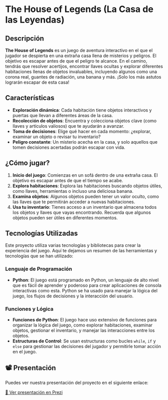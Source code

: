 # The House of Legends (La Casa de las Leyendas)

## Descripción

**The House of Legends** es un juego de aventura interactivo en el que el jugador se despierta en una extraña casa llena de misterios y peligros. El objetivo es escapar antes de que el peligro te alcance. En el camino, tendrás que resolver acertijos, encontrar llaves ocultas y explorar diferentes habitaciones llenas de objetos invaluables, incluyendo algunos como una corona real, guantes de radiación, una banana y más. ¡Solo los más astutos lograrán escapar de esta casa!

## Características

- **Exploración dinámica**: Cada habitación tiene objetos interactivos y puertas que llevan a diferentes áreas de la casa.
- **Recolección de objetos**: Encuentra y colecciona objetos clave (como llaves y artículos valiosos) que te ayudarán a avanzar.
- **Toma de decisiones**: Elige qué hacer en cada momento: ¿explorar, examinar un objeto o revisar tu inventario?
- **Peligro constante**: Un misterio acecha en la casa, y solo aquellos que tomen decisiones acertadas podrán escapar con vida.

## ¿Cómo jugar?

1. **Inicio del juego**: Comienzas en un sofá dentro de una extraña casa. El objetivo es escapar antes de que el tiempo se acabe.
2. **Explora habitaciones**: Explora las habitaciones buscando objetos útiles, como llaves, herramientas o incluso una deliciosa banana.
3. **Examina objetos**: Algunos objetos pueden tener un valor oculto, como las llaves que te permitirán acceder a nuevas habitaciones.
4. **Usa tu inventario**: Tienes acceso a un inventario que almacena todos los objetos y llaves que vayas encontrando. Recuerda que algunos objetos pueden ser útiles en diferentes momentos.

## Tecnologías Utilizadas

Este proyecto utiliza varias tecnologías y bibliotecas para crear la experiencia del juego. Aquí te dejamos un resumen de las herramientas y tecnologías que se han utilizado:

### Lenguaje de Programación
- **Python**: El juego está programado en Python, un lenguaje de alto nivel que es fácil de aprender y poderoso para crear aplicaciones de consola interactivas como esta. Python se ha usado para manejar la lógica del juego, los flujos de decisiones y la interacción del usuario.

### Funciones y Lógica
- **Funciones de Python**: El juego hace uso extensivo de funciones para organizar la lógica del juego, como explorar habitaciones, examinar objetos, gestionar el inventario, y manejar las interacciones entre los objetos.
- **Estructuras de Control**: Se usan estructuras como bucles `while`, `if` y `else` para gestionar las decisiones del jugador y permitirle tomar acción en el juego.

## 📽️ Presentación

Puedes ver nuestra presentación del proyecto en el siguiente enlace:

[🔗 Ver presentación en Prezi]([https://prezi.com/p/edit/randalz3r8om/](https://prezi.com/view/Oxy7rVlgPtPiMaJOovDM/))
